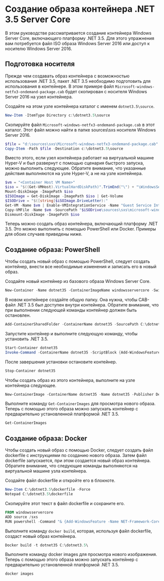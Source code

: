 



# Создание образа контейнера .NET 3.5 Server Core

В этом руководстве рассматривается создание контейнера Windows Server Core, включающего платформу .NET 3.5. Для этого упражнения вам потребуется файл ISO образа Windows Server 2016 или доступ к носителю Windows Server 2016.

## Подготовка носителя

Прежде чем создавать образ контейнера с возможностью использования .NET 3.5, пакет .NET 3.5 необходимо подготовить для использования в контейнере. В этом примере файл `Microsoft-windows-netfx3-ondemand-package.cab` будет скопирован с носителя Windows Server 2016 на узел контейнера.

Создайте на этом узле контейнера каталог с именем `dotnet3.5\source`.

```powershell
New-Item -ItemType Directory c:\dotnet3.5\source
```

Скопируйте файл `Microsoft-windows-netfx3-ondemand-package.cab` в этот каталог. Этот файл можно найти в папке sources\sxs носителя Windows Server 2016.

```powershell
$file = "d:\sources\sxs\Microsoft-windows-netfx3-ondemand-package.cab"
Copy-Item -Path $file -Destination c:\dotnet3.5\source
```

Вместо этого, если узел контейнера работает на виртуальной машине Hyper-V и был развернут с помощью сценария быстрого запуска, можно выполнить следующее. Обратите внимание, что указанные действия выполняются на узле Hyper-V, а не на узле контейнера.

```powershell
$vm = "<Container Host VM Name>"
$iso = "$((Get-VMHost).VirtualHardDiskPath)".TrimEnd("\") + "\WindowsServerTP4.iso"
Mount-DiskImage -ImagePath $iso
$ISOImage = Get-DiskImage -ImagePath $iso | Get-Volume
$ISODrive = "$([string]$iSOImage.DriveLetter):"
Get-VM -Name $vm | Enable-VMIntegrationService -Name "Guest Service Interface"
Copy-VMFile -Name $vm -SourcePath "$iSODrive\sources\sxs\microsoft-windows-netfx3-ondemand-package.cab" -DestinationPath "c:\dotnet3.5\source\microsoft-windows-netfx3-ondemand-package.cab" -FileSource Host -CreateFullPath
Dismount-DiskImage -ImagePath $iso
```

Теперь можно создать образ контейнера, включающий платформу .NET 3.5. Это можно выполнить с помощью PowerShell или Docker. Примеры для обоих случаев приведены ниже.

## Создание образа: PowerShell

Чтобы создать новый образ с помощью PowerShell, следует создать контейнер, внести все необходимые изменения и записать его в новый образ.

Создайте новый контейнер из базового образа Windows Server Core.

```powershell
New-Container -Name dotnet35 -ContainerImageName windowsservercore -SwitchName “Virtual Switch”
```

В новом контейнере создайте общую папку. Она нужна, чтобы CAB-файл .NET 3.5 был доступен внутри контейнера. Обратите внимание, что при выполнении следующей команды контейнер должен быть остановлен.

```powershell
Add-ContainerSharedFolder -ContainerName dotnet35 -SourcePath C:\dotnet3.5\source -DestinationPath c:\sxs
```

Запустите контейнер и выполните следующую команду, чтобы установить .NET 3.5.

```powershell
Start-Container dotnet35
Invoke-Command -ContainerName dotnet35 -ScriptBlock {Add-WindowsFeature -Name NET-Framework-Core -Source c:\sxs} -RunAsAdministrator
```

После завершения установки остановите контейнер.

```powershell
Stop-Container dotnet35
```

Чтобы создать образ из этого контейнера, выполните на узле контейнера следующее.

```powershell
New-ContainerImage -ContainerName dotnet35 -Name dotnet35 -Publisher Demo -Version 1.0
```

Выполните команду `Get-ContainerImages` для просмотра нового образа. Теперь с помощью этого образа можно запускать контейнер с предварительно установленной платформой .NET 3.5.

```powershell
Get-ContainerImages
```

## Создание образа: Docker

Чтобы создать новый образ с помощью Docker, следует создать файл dockerfile с инструкциями по созданию нового образа. Затем файл dockerfile запускается, при этом создается новый образ контейнера. Обратите внимание, что следующие команды выполняются на виртуальной машине узла контейнера.

Создайте файл dockerfile и откройте его в блокноте.

```powershell
New-Item C:\dotnet3.5\dockerfile -Force
Notepad C:\dotnet3.5\dockerfile
```

Скопируйте этот текст в файл dockerfile и сохраните его.

```powershell
FROM windowsservercore
ADD source /sxs
RUN powershell -Command "& {Add-WindowsFeature -Name NET-Framework-Core -Source c:\sxs}"
```

Выполните команду `docker build`, которая, используя файл dockerfile, создаст новый образ контейнера.

```powershell
Docker build -t dotnet35 C:\dotnet3.5\
```

Выполните команду docker images для просмотра нового изображения. Теперь с помощью этого образа можно запускать контейнер с предварительно установленной платформой .NET 3.5.

```powershell
docker images
```




<!--HONumber=Feb16_HO4-->

